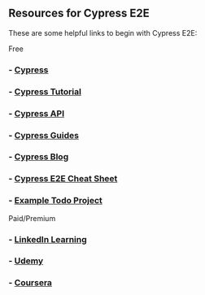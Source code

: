 ## Resources for Cypress E2E
These are some helpful links to begin with Cypress E2E:

Free
### - [Cypress](https://www.cypress.io)
### - [Cypress Tutorial](https://www.cypress.io/tutorials)
### - [Cypress API](https://www.cypress.io/api)
### - [Cypress Guides](https://www.cypress.io/guides)
### - [Cypress Blog](https://www.cypress.io/blog)
### - [Cypress E2E Cheat Sheet](https://docs.cypress.io/guides/references/cheat-sheet.html)
### - [Example Todo Project](https://github.com/cypress-io/cypress-example-todomvc)

Paid/Premium
### - [LinkedIn Learning](https://www.linkedin.com/learning/end-to-end-javascript-testing-with-cypress-io?trk=share_ios_course_learning&shareId=7i6wl9mmSJaenvyj+59uHg==)
### - [Udemy](https://www.udemy.com/course/cypress-web-automation-testing-from-zero-to-hero/)
### - [Coursera](https://www.coursera.org/projects/cypress-ui-automation-testing-for-absolute-beginners)
